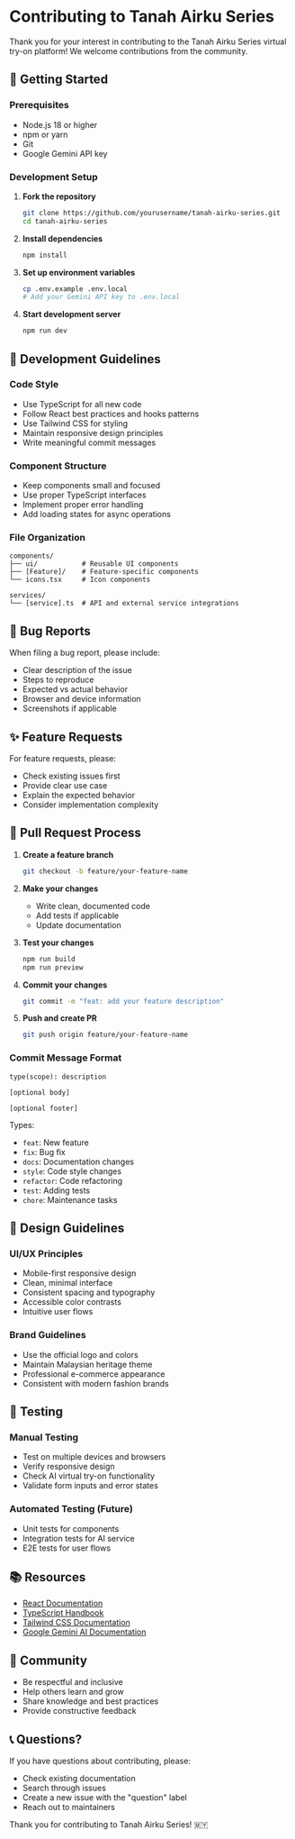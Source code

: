 # Contributing to Tanah Airku Series

Thank you for your interest in contributing to the Tanah Airku Series virtual try-on platform! We welcome contributions from the community.

## 🚀 Getting Started

### Prerequisites
- Node.js 18 or higher
- npm or yarn
- Git
- Google Gemini API key

### Development Setup

1. **Fork the repository**
   ```bash
   git clone https://github.com/yourusername/tanah-airku-series.git
   cd tanah-airku-series
   ```

2. **Install dependencies**
   ```bash
   npm install
   ```

3. **Set up environment variables**
   ```bash
   cp .env.example .env.local
   # Add your Gemini API key to .env.local
   ```

4. **Start development server**
   ```bash
   npm run dev
   ```

## 📝 Development Guidelines

### Code Style
- Use TypeScript for all new code
- Follow React best practices and hooks patterns
- Use Tailwind CSS for styling
- Maintain responsive design principles
- Write meaningful commit messages

### Component Structure
- Keep components small and focused
- Use proper TypeScript interfaces
- Implement proper error handling
- Add loading states for async operations

### File Organization
```
components/
├── ui/           # Reusable UI components
├── [Feature]/    # Feature-specific components
└── icons.tsx     # Icon components

services/
└── [service].ts  # API and external service integrations
```

## 🐛 Bug Reports

When filing a bug report, please include:
- Clear description of the issue
- Steps to reproduce
- Expected vs actual behavior
- Browser and device information
- Screenshots if applicable

## ✨ Feature Requests

For feature requests, please:
- Check existing issues first
- Provide clear use case
- Explain the expected behavior
- Consider implementation complexity

## 🔄 Pull Request Process

1. **Create a feature branch**
   ```bash
   git checkout -b feature/your-feature-name
   ```

2. **Make your changes**
   - Write clean, documented code
   - Add tests if applicable
   - Update documentation

3. **Test your changes**
   ```bash
   npm run build
   npm run preview
   ```

4. **Commit your changes**
   ```bash
   git commit -m "feat: add your feature description"
   ```

5. **Push and create PR**
   ```bash
   git push origin feature/your-feature-name
   ```

### Commit Message Format
```
type(scope): description

[optional body]

[optional footer]
```

Types:
- `feat`: New feature
- `fix`: Bug fix
- `docs`: Documentation changes
- `style`: Code style changes
- `refactor`: Code refactoring
- `test`: Adding tests
- `chore`: Maintenance tasks

## 🎨 Design Guidelines

### UI/UX Principles
- Mobile-first responsive design
- Clean, minimal interface
- Consistent spacing and typography
- Accessible color contrasts
- Intuitive user flows

### Brand Guidelines
- Use the official logo and colors
- Maintain Malaysian heritage theme
- Professional e-commerce appearance
- Consistent with modern fashion brands

## 🧪 Testing

### Manual Testing
- Test on multiple devices and browsers
- Verify responsive design
- Check AI virtual try-on functionality
- Validate form inputs and error states

### Automated Testing (Future)
- Unit tests for components
- Integration tests for AI service
- E2E tests for user flows

## 📚 Resources

- [React Documentation](https://reactjs.org/docs)
- [TypeScript Handbook](https://www.typescriptlang.org/docs)
- [Tailwind CSS Documentation](https://tailwindcss.com/docs)
- [Google Gemini AI Documentation](https://ai.google.dev/docs)

## 🤝 Community

- Be respectful and inclusive
- Help others learn and grow
- Share knowledge and best practices
- Provide constructive feedback

## 📞 Questions?

If you have questions about contributing, please:
- Check existing documentation
- Search through issues
- Create a new issue with the "question" label
- Reach out to maintainers

Thank you for contributing to Tanah Airku Series! 🇲🇾
